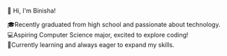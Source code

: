 👋 Hi, I'm Binisha!

🎓Recently graduated from high school and passionate about technology.<br/>
💻Aspiring Computer Science major, excited to explore coding!<br/>
🌱Currently learning and always eager to expand my skills.<br/>

